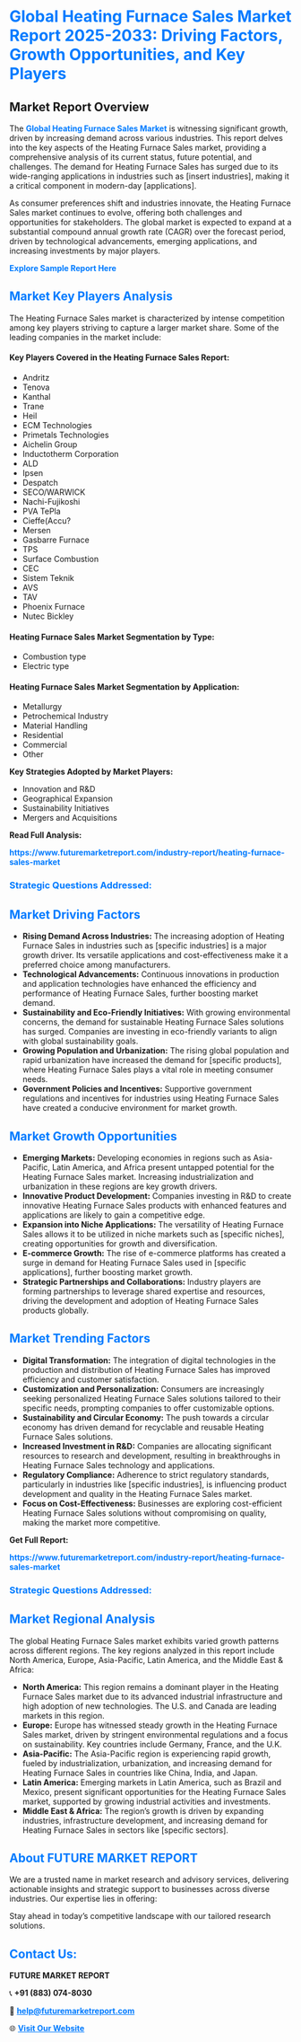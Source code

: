 <h1 style="color: #007BFF;">Global Heating Furnace Sales Market Report 2025-2033: Driving Factors, Growth Opportunities, and Key Players</h1>

<section id="overview">
<h2>Market Report Overview</h2>
<p>The <a href="https://www.futuremarketreport.com/industry-report/heating-furnace-sales-market" style="color: #007BFF; text-decoration: none;"><strong>Global Heating Furnace Sales Market</strong></a> is witnessing significant growth, driven by increasing demand across various industries. This report delves into the key aspects of the Heating Furnace Sales market, providing a comprehensive analysis of its current status, future potential, and challenges. The demand for Heating Furnace Sales has surged due to its wide-ranging applications in industries such as [insert industries], making it a critical component in modern-day [applications].</p>
<p>As consumer preferences shift and industries innovate, the Heating Furnace Sales market continues to evolve, offering both challenges and opportunities for stakeholders. The global market is expected to expand at a substantial compound annual growth rate (CAGR) over the forecast period, driven by technological advancements, emerging applications, and increasing investments by major players.</p>
</section>

<section id="overview">
<p><a href="https://www.futuremarketreport.com/request-sample/reportId=104115" style="color: #007BFF; text-decoration: none;"><strong>Explore Sample Report Here</strong></a></p>
</section>

<section id="key-players">
<h2 style="color: #007BFF;">Market Key Players Analysis</h2>
<p>The Heating Furnace Sales market is characterized by intense competition among key players striving to capture a larger market share. Some of the leading companies in the market include:</p>
<h4>Key Players Covered in the Heating Furnace Sales Report:</h4>
<ul><li>Andritz</li><li>Tenova</li><li>Kanthal</li><li>Trane</li><li>Heil</li><li>ECM Technologies</li><li>Primetals Technologies</li><li>Aichelin Group</li><li>Inductotherm Corporation</li><li>ALD</li><li>Ipsen</li><li>Despatch</li><li>SECO/WARWICK</li><li>Nachi-Fujikoshi</li><li>PVA TePla</li><li>Cieffe(Accu?</li><li>Mersen</li><li>Gasbarre Furnace</li><li>TPS</li><li>Surface Combustion</li><li>CEC</li><li>Sistem Teknik</li><li>AVS</li><li>TAV</li><li>Phoenix Furnace</li><li>Nutec Bickley</li></ul>
<h4>Heating Furnace Sales Market Segmentation by Type:</h4>
<ul><li>Combustion type</li><li>Electric type</li></ul>

<h4>Heating Furnace Sales Market Segmentation by Application:</h4>
<ul><li>Metallurgy</li><li>Petrochemical Industry</li><li>Material Handling</li><li>Residential</li><li>Commercial</li><li>Other</li></ul>
<p><strong>Key Strategies Adopted by Market Players:</strong></p>
<ul>
<li>Innovation and R&D</li>
<li>Geographical Expansion</li>
<li>Sustainability Initiatives</li>
<li>Mergers and Acquisitions</li>
</ul>
</section>

<section>
<p><strong>Read Full Analysis: </strong></p><a href="https://www.futuremarketreport.com/industry-report/heating-furnace-sales-market" style="color: #007BFF; text-decoration: none;"><strong>https://www.futuremarketreport.com/industry-report/heating-furnace-sales-market</strong></a>
<h3 style="color: #007BFF;">Strategic Questions Addressed:</h3>
</section>

<section id="driving-factors">
<h2 style="color: #007BFF;">Market Driving Factors</h2>
<ul>
<li><strong>Rising Demand Across Industries:</strong> The increasing adoption of Heating Furnace Sales in industries such as [specific industries] is a major growth driver. Its versatile applications and cost-effectiveness make it a preferred choice among manufacturers.</li>
<li><strong>Technological Advancements:</strong> Continuous innovations in production and application technologies have enhanced the efficiency and performance of Heating Furnace Sales, further boosting market demand.</li>
<li><strong>Sustainability and Eco-Friendly Initiatives:</strong> With growing environmental concerns, the demand for sustainable Heating Furnace Sales solutions has surged. Companies are investing in eco-friendly variants to align with global sustainability goals.</li>
<li><strong>Growing Population and Urbanization:</strong> The rising global population and rapid urbanization have increased the demand for [specific products], where Heating Furnace Sales plays a vital role in meeting consumer needs.</li>
<li><strong>Government Policies and Incentives:</strong> Supportive government regulations and incentives for industries using Heating Furnace Sales have created a conducive environment for market growth.</li>
</ul>
</section>

<section id="growth-opportunities">
<h2 style="color: #007BFF;">Market Growth Opportunities</h2>
<ul>
<li><strong>Emerging Markets:</strong> Developing economies in regions such as Asia-Pacific, Latin America, and Africa present untapped potential for the Heating Furnace Sales market. Increasing industrialization and urbanization in these regions are key growth drivers.</li>
<li><strong>Innovative Product Development:</strong> Companies investing in R&D to create innovative Heating Furnace Sales products with enhanced features and applications are likely to gain a competitive edge.</li>
<li><strong>Expansion into Niche Applications:</strong> The versatility of Heating Furnace Sales allows it to be utilized in niche markets such as [specific niches], creating opportunities for growth and diversification.</li>
<li><strong>E-commerce Growth:</strong> The rise of e-commerce platforms has created a surge in demand for Heating Furnace Sales used in [specific applications], further boosting market growth.</li>
<li><strong>Strategic Partnerships and Collaborations:</strong> Industry players are forming partnerships to leverage shared expertise and resources, driving the development and adoption of Heating Furnace Sales products globally.</li>
</ul>
</section>

<section id="trending-factors">
<h2 style="color: #007BFF;">Market Trending Factors</h2>
<ul>
<li><strong>Digital Transformation:</strong> The integration of digital technologies in the production and distribution of Heating Furnace Sales has improved efficiency and customer satisfaction.</li>
<li><strong>Customization and Personalization:</strong> Consumers are increasingly seeking personalized Heating Furnace Sales solutions tailored to their specific needs, prompting companies to offer customizable options.</li>
<li><strong>Sustainability and Circular Economy:</strong> The push towards a circular economy has driven demand for recyclable and reusable Heating Furnace Sales solutions.</li>
<li><strong>Increased Investment in R&D:</strong> Companies are allocating significant resources to research and development, resulting in breakthroughs in Heating Furnace Sales technology and applications.</li>
<li><strong>Regulatory Compliance:</strong> Adherence to strict regulatory standards, particularly in industries like [specific industries], is influencing product development and quality in the Heating Furnace Sales market.</li>
<li><strong>Focus on Cost-Effectiveness:</strong> Businesses are exploring cost-efficient Heating Furnace Sales solutions without compromising on quality, making the market more competitive.</li>
</ul>
</section>

<section>
<p><strong>Get Full Report: </strong></p><a href="https://www.futuremarketreport.com/industry-report/heating-furnace-sales-market" style="color: #007BFF; text-decoration: none;"><strong>https://www.futuremarketreport.com/industry-report/heating-furnace-sales-market</strong></a>
<h3 style="color: #007BFF;">Strategic Questions Addressed:</h3>
</section>


<section id="regional-analysis">
<h2 style="color: #007BFF;">Market Regional Analysis</h2>
<p>The global Heating Furnace Sales market exhibits varied growth patterns across different regions. The key regions analyzed in this report include North America, Europe, Asia-Pacific, Latin America, and the Middle East & Africa:</p>
<ul>
<li><strong>North America:</strong> This region remains a dominant player in the Heating Furnace Sales market due to its advanced industrial infrastructure and high adoption of new technologies. The U.S. and Canada are leading markets in this region.</li>
<li><strong>Europe:</strong> Europe has witnessed steady growth in the Heating Furnace Sales market, driven by stringent environmental regulations and a focus on sustainability. Key countries include Germany, France, and the U.K.</li>
<li><strong>Asia-Pacific:</strong> The Asia-Pacific region is experiencing rapid growth, fueled by industrialization, urbanization, and increasing demand for Heating Furnace Sales in countries like China, India, and Japan.</li>
<li><strong>Latin America:</strong> Emerging markets in Latin America, such as Brazil and Mexico, present significant opportunities for the Heating Furnace Sales market, supported by growing industrial activities and investments.</li>
<li><strong>Middle East & Africa:</strong> The region’s growth is driven by expanding industries, infrastructure development, and increasing demand for Heating Furnace Sales in sectors like [specific sectors].</li>
</ul>
</section>

<footer>
<h2 style="color: #007BFF;">About FUTURE MARKET REPORT</h2>
<p>We are a trusted name in market research and advisory services, delivering actionable insights and strategic support to businesses across diverse industries. Our expertise lies in offering:</p>

<p>Stay ahead in today’s competitive landscape with our tailored research solutions.</p>

<h2 style="color: #007BFF;">Contact Us:</h2>
<p><strong>FUTURE MARKET REPORT</strong></p>
<p>📞 <strong>+91 (883) 074-8030</strong></p>
<p>📧 <strong><a href="mailto:help@futuremarketreport.com" style="color: #007BFF;">help@futuremarketreport.com</a></strong></p>
<p>🌐 <strong><a href="https://www.futuremarketreport.com/" style="color: #007BFF;">Visit Our Website</a></strong></p>
</footer>